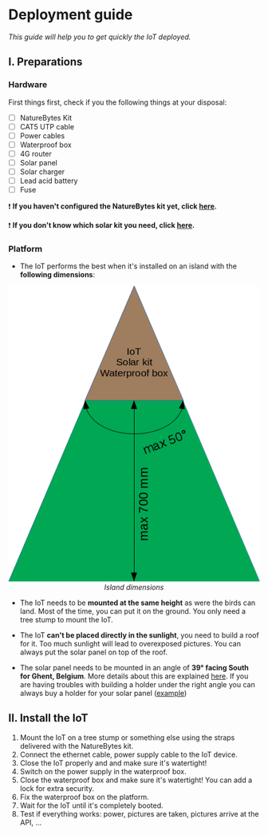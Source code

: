 # Deployment guide
*This guide will help you to get quickly the IoT deployed.*

## I. Preparations
### Hardware
First things first, check if you the following things at your disposal:
- [ ] NatureBytes Kit
- [ ] CAT5 UTP cable
- [ ] Power cables
- [ ] Waterproof box
- [ ] 4G router
- [ ] Solar panel
- [ ] Solar charger
- [ ] Lead acid battery
- [ ] Fuse

:exclamation: **If you haven't configured the NatureBytes kit yet, click [here](https://www.github.com/oSoc17/code9000/hardware/SETUP.md).**

:exclamation: **If you don't know which solar kit you need, click [here](https://www.github.com/oSoc17/code9000/hardware/SOLARKIT.md).**

### Platform
- The IoT performs the best when it's installed on an island with the **following dimensions**:
<p align="center">
  <img src="images/islandDimensions.png" alt="Dimensions">
  <br>
  <i>Island dimensions</i>
</p>

- The IoT needs to be **mounted at the same height** as were the birds can land. Most of the time, you can put it on the ground. You only need a tree stump to mount the IoT.

- The IoT **can't be placed directly in the sunlight**, you need to build a roof for it. Too much sunlight will lead to overexposed pictures. You can always put the solar panel on top of the roof.

- The solar panel needs to be mounted in an angle of **39° facing South for Ghent, Belgium**.
More details about this are explained [here](https://www.github.com/oSoc17/hardware/SOLARKIT.md). If you are having troubles with building a holder under the right angle you can always buy a holder for your solar panel ([example](http://www.conrad.be/ce/nl/product/110539/Modulehouder-Phaesun-102750?ref=list))

## II. Install the IoT
1. Mount the IoT on a tree stump or something else using the straps delivered with the NatureBytes kit.
2. Connect the ethernet cable, power supply cable to the IoT device.
3. Close the IoT properly and and make sure it's watertight!
4. Switch on the power supply in the waterproof box.
5. Close the waterproof box and make sure it's watertight! You can add a lock for extra security.
6. Fix the waterproof box on the platform.
7. Wait for the IoT until it's completely booted.
8. Test if everything works: power, pictures are taken, pictures arrive at the API, ...
